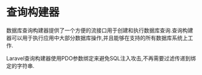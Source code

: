 # 查询构建器

数据库查询构建器提供了一个方便的流接口用于创建和执行数据库查询.查询构建器可以用于执行应用中大部分数据库操作,并且能够在支持的所有数据库系统上工作.

Laravel查询构建器使用PDO参数绑定来避免SQL注入攻击,不再需要过滤传递到绑定的字符串.

